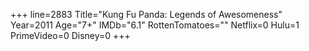 +++
line=2883
Title="Kung Fu Panda: Legends of Awesomeness"
Year=2011
Age="7+"
IMDb="6.1"
RottenTomatoes=""
Netflix=0
Hulu=1
PrimeVideo=0
Disney=0
+++

